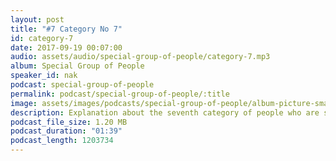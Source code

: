 ```yaml
---
layout: post
title: "#7 Category No 7"
id: category-7
date: 2017-09-19 00:07:00
audio: assets/audio/special-group-of-people/category-7.mp3
album: Special Group of People
speaker_id: nak
podcast: special-group-of-people
permalink: podcast/special-group-of-people/:title
image: assets/images/podcasts/special-group-of-people/album-picture-small.jpg
description: Explanation about the seventh category of people who are special.
podcast_file_size: 1.20 MB
podcast_duration: "01:39"
podcast_length: 1203734
---
```

